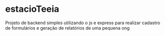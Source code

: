 # estacioTeeia
Projeto de backend simples utilizando o js e express para realizar cadastro de formulários e geração de relatórios de uma pequena ong
